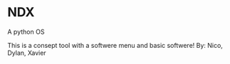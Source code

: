 # NDX
A python OS

This is a consept tool with a softwere menu and basic softwere!
By: Nico, Dylan, Xavier
